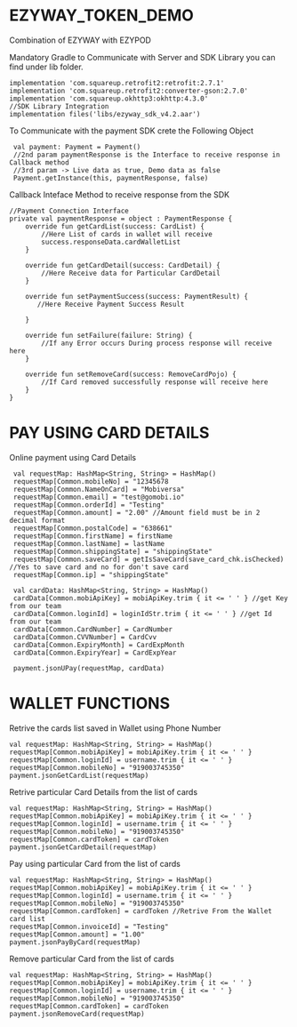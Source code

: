 # EZYWAY_TOKEN_DEMO
Combination of EZYWAY with EZYPOD

Mandatory Gradle to Communicate with Server and SDK Library you can find under lib folder.

    implementation 'com.squareup.retrofit2:retrofit:2.7.1'
    implementation 'com.squareup.retrofit2:converter-gson:2.7.0'
    implementation 'com.squareup.okhttp3:okhttp:4.3.0'
    //SDK Library Integration
    implementation files('libs/ezyway_sdk_v4.2.aar')  

To Communicate with the payment SDK crete the Following Object

     val payment: Payment = Payment()
     //2nd param paymentResponse is the Interface to receive response in Callback method
     //3rd param -> Live data as true, Demo data as false
     Payment.getInstance(this, paymentResponse, false) 
     
Callback Inteface Method to receive response from the SDK

    //Payment Connection Interface
    private val paymentResponse = object : PaymentResponse {
        override fun getCardList(success: CardList) {
            //Here List of cards in wallet will receive
            success.responseData.cardWalletList
        }

        override fun getCardDetail(success: CardDetail) {
            //Here Receive data for Particular CardDetail
        }

        override fun setPaymentSuccess(success: PaymentResult) {
           //Here Receive Payment Success Result

        }

        override fun setFailure(failure: String) {
            //If any Error occurs During process response will receive here
        }

        override fun setRemoveCard(success: RemoveCardPojo) {
            //If Card removed successfully response will receive here
        }
    }

# PAY USING CARD DETAILS

Online payment using Card Details

     val requestMap: HashMap<String, String> = HashMap()
     requestMap[Common.mobileNo] = "12345678
     requestMap[Common.NameOnCard] = "Mobiversa"
     requestMap[Common.email] = "test@gomobi.io"
     requestMap[Common.orderId] = "Testing"
     requestMap[Common.amount] = "2.00" //Amount field must be in 2 decimal format
     requestMap[Common.postalCode] = "638661"
     requestMap[Common.firstName] = firstName
     requestMap[Common.lastName] = lastName
     requestMap[Common.shippingState] = "shippingState"
     requestMap[Common.saveCard] = getIsSaveCard(save_card_chk.isChecked) //Yes to save card and no for don't save card
     requestMap[Common.ip] = "shippingState"

     val cardData: HashMap<String, String> = HashMap()
     cardData[Common.mobiApiKey] = mobiApiKey.trim { it <= ' ' } //get Key from our team
     cardData[Common.loginId] = loginIdStr.trim { it <= ' ' } //get Id from our team
     cardData[Common.CardNumber] = CardNumber
     cardData[Common.CVVNumber] = CardCvv
     cardData[Common.ExpiryMonth] = CardExpMonth
     cardData[Common.ExpiryYear] = CardExpYear

     payment.jsonUPay(requestMap, cardData)
     
 # WALLET FUNCTIONS

Retrive the cards list saved in Wallet using Phone Number

    val requestMap: HashMap<String, String> = HashMap()
    requestMap[Common.mobiApiKey] = mobiApiKey.trim { it <= ' ' }
    requestMap[Common.loginId] = username.trim { it <= ' ' }
    requestMap[Common.mobileNo] = "919003745350"
    payment.jsonGetCardList(requestMap)
    
Retrive particular Card Details from the list of cards

    val requestMap: HashMap<String, String> = HashMap()
    requestMap[Common.mobiApiKey] = mobiApiKey.trim { it <= ' ' }
    requestMap[Common.loginId] = username.trim { it <= ' ' }
    requestMap[Common.mobileNo] = "919003745350"
    requestMap[Common.cardToken] = cardToken
    payment.jsonGetCardDetail(requestMap)
   
Pay using particular Card from the list of cards

    val requestMap: HashMap<String, String> = HashMap()
    requestMap[Common.mobiApiKey] = mobiApiKey.trim { it <= ' ' }
    requestMap[Common.loginId] = username.trim { it <= ' ' }
    requestMap[Common.mobileNo] = "919003745350"
    requestMap[Common.cardToken] = cardToken //Retrive From the Wallet card list
    requestMap[Common.invoiceId] = "Testing"
    requestMap[Common.amount] = "1.00"
    payment.jsonPayByCard(requestMap)

Remove particular Card from the list of cards

    val requestMap: HashMap<String, String> = HashMap()
    requestMap[Common.mobiApiKey] = mobiApiKey.trim { it <= ' ' }
    requestMap[Common.loginId] = username.trim { it <= ' ' }
    requestMap[Common.mobileNo] = "919003745350"
    requestMap[Common.cardToken] = cardToken
    payment.jsonRemoveCard(requestMap)
